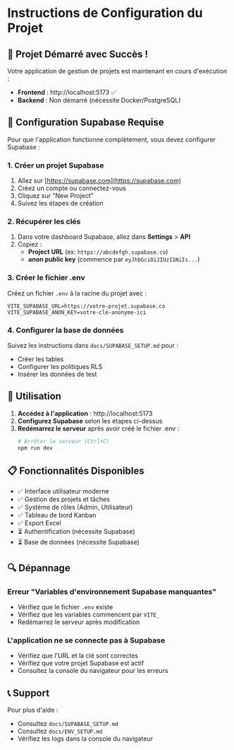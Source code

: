 # Instructions de Configuration du Projet

## 🎉 Projet Démarré avec Succès !

Votre application de gestion de projets est maintenant en cours d'exécution :

- **Frontend** : http://localhost:5173 ✅
- **Backend** : Non démarré (nécessite Docker/PostgreSQL)

## 🔧 Configuration Supabase Requise

Pour que l'application fonctionne complètement, vous devez configurer Supabase :

### 1. Créer un projet Supabase
1. Allez sur [https://supabase.com](https://supabase.com)
2. Créez un compte ou connectez-vous
3. Cliquez sur "New Project"
4. Suivez les étapes de création

### 2. Récupérer les clés
1. Dans votre dashboard Supabase, allez dans **Settings** > **API**
2. Copiez :
   - **Project URL** (ex: `https://abcdefgh.supabase.co`)
   - **anon public key** (commence par `eyJhbGciOiJIUzI1NiIs...`)

### 3. Créer le fichier .env
Créez un fichier `.env` à la racine du projet avec :

```env
VITE_SUPABASE_URL=https://votre-projet.supabase.co
VITE_SUPABASE_ANON_KEY=votre-clé-anonyme-ici
```

### 4. Configurer la base de données
Suivez les instructions dans `docs/SUPABASE_SETUP.md` pour :
- Créer les tables
- Configurer les politiques RLS
- Insérer les données de test

## 🚀 Utilisation

1. **Accédez à l'application** : http://localhost:5173
2. **Configurez Supabase** selon les étapes ci-dessus
3. **Redémarrez le serveur** après avoir créé le fichier .env :
   ```bash
   # Arrêter le serveur (Ctrl+C)
   npm run dev
   ```

## 📋 Fonctionnalités Disponibles

- ✅ Interface utilisateur moderne
- ✅ Gestion des projets et tâches
- ✅ Système de rôles (Admin, Utilisateur)
- ✅ Tableau de bord Kanban
- ✅ Export Excel
- ⏳ Authentification (nécessite Supabase)
- ⏳ Base de données (nécessite Supabase)

## 🔍 Dépannage

### Erreur "Variables d'environnement Supabase manquantes"
- Vérifiez que le fichier `.env` existe
- Vérifiez que les variables commencent par `VITE_`
- Redémarrez le serveur après modification

### L'application ne se connecte pas à Supabase
- Vérifiez que l'URL et la clé sont correctes
- Vérifiez que votre projet Supabase est actif
- Consultez la console du navigateur pour les erreurs

## 📞 Support

Pour plus d'aide :
- Consultez `docs/SUPABASE_SETUP.md`
- Consultez `docs/ENV_SETUP.md`
- Vérifiez les logs dans la console du navigateur
